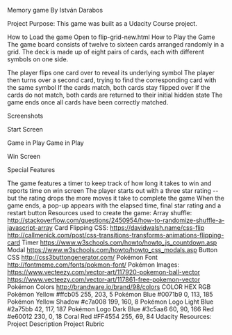 Memory game By István Darabos

Project Purpose:
This game was built as a Udacity Course project.

How to Load the game
Open to flip-grid-new.html
How to Play the Game
The game board consists of twelve to sixteen cards arranged randomly in a grid. The deck is made up of eight pairs of cards, each with different symbols on one side.

The player flips one card over to reveal its underlying symbol
The player then turns over a second card, trying to find the corresponding card with the same symbol
If the cards match, both cards stay flipped over
If the cards do not match, both cards are returned to their initial hidden state
The game ends once all cards have been correctly matched.

Screenshots

Start Screen

Game in Play Game in Play

Win Screen

Special Features

The game features a timer to keep track of how long it takes to win and reports time on win screen
The player starts out with a three star rating -- but the rating drops the more moves it take to complete the game
When the game ends, a pop-up appears with the elapsed time, final star rating and a restart button
Resources used to create the game:
Array shuffle:
http://stackoverflow.com/questions/2450954/how-to-randomize-shuffle-a-javascript-array
Card Flipping CSS:
https://davidwalsh.name/css-flip
http://callmenick.com/post/css-transitions-transforms-animations-flipping-card
Timer
https://www.w3schools.com/howto/howto_js_countdown.asp
Modal
https://www.w3schools.com/howto/howto_css_modals.asp
Button CSS
http://css3buttongenerator.com/
Pokémon Font
http://fontmeme.com/fonts/pokmon-font/
Pokémon Images:
https://www.vecteezy.com/vector-art/117920-pokemon-ball-vector
https://www.vecteezy.com/vector-art/117861-free-pokemon-vector
Pokémon Colors
http://brandware.io/brand/98/colors
COLOR	HEX	RGB
Pokémon Yellow	#ffcb05	255, 203, 5
Pokémon Blue	#0071b9	0, 113, 185
Pokémon Yellow Shadow	#c7a008	199, 160, 8
Pokémon Logo Light Blue	#2a75bb	42, 117, 187
Pokémon Logo Dark Blue	#3c5aa6	60, 90, 166
Red	#e60012	230, 0, 18
Coral Red	#FF4554	255, 69, 84
Udacity Resources:
Project Description
Project Rubric